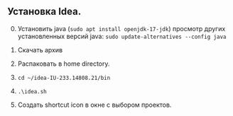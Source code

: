 Установка Idea.
----------------

0. Установить java (`sudo apt install openjdk-17-jdk`)
просмотр других установленных версий java: `sudo update-alternatives --config java`
  
2. Скачать архив
3. Распаковать в home directory.
4. `cd ~/idea-IU-233.14808.21/bin`
5. `.\idea.sh`
6. Создать shortcut icon в окне с выбором проектов.
